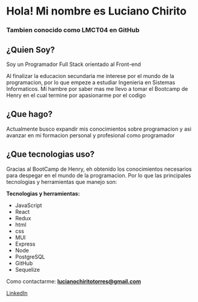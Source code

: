 <h1 align="justify">Hola! Mi nombre es Luciano Chirito</h1>
<h3 align="justify">Tambien conocido como LMCT04 en GitHub</h3>

<h2>¿Quien Soy?</h2>
<p>Soy un Programador Full Stack orientado al Front-end</p>
<p>Al finalizar la educacion secundaria me interese por el mundo de la programacion, por lo que empeze a estudiar Ingenieria en Sistemas Informaticos. Mi hambre por saber mas me llevo a tomar el Bootcamp de Henry en el cual termine por apasionarme por el codigo</p>

<h2>¿Que hago?</h2>
<p>Actualmente busco expandir mis conocimientos sobre programacion y asi avanzar en mi formacion personal y profesional como programador</p>

<h2>¿Que tecnologias uso?</h2>
<p>Gracias al BootCamp de Henry, eh obtenido los conocimientos necesarios para despegar en el mundo de la programacion. Por lo que las principales tecnologias y herramientas que manejo son:</p>

**Tecnologias y herramientas:**
- JavaScript
- React
- Redux
- html
- css
- MUI
- Express
- Node
- PostgreSQL
- GitHub
- Sequelize

Como contactarme: **lucianochiritotorres@gmail.com**

[LinkedIn](https://www.linkedin.com/in/luciano-torres-ab0a96259)
